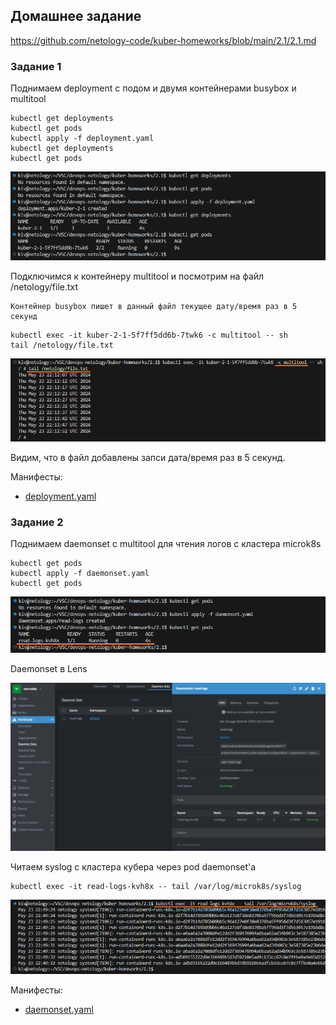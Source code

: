 ## Домашнее задание

https://github.com/netology-code/kuber-homeworks/blob/main/2.1/2.1.md

### Задание 1

Поднимаем deployment с подом и двумя контейнерами busybox и multitool

```
kubectl get deployments
kubectl get pods
kubectl apply -f deployment.yaml
kubectl get deployments
kubectl get pods
```

![image](png/deployment.png)

Подключимся к контейнеру multitool и посмотрим на файл /netology/file.txt

```
Контейнер busybox пишет в данный файл текущее дату/время раз в 5 секунд
```

```
kubectl exec -it kuber-2-1-5f7ff5dd6b-7twk6 -c multitool -- sh
tail /netology/file.txt
```

![image](png/multitool.png)

Видим, что в файл добавлены запси дата/время раз в 5 секунд.

Манифесты:
- [deployment.yaml](deployment.yaml)


### Задание 2

Поднимаем daemonset с multitool для чтения логов с кластера microk8s

```
kubectl get pods
kubectl apply -f daemonset.yaml
kubectl get pods
```

![image](png/daemonset.png)

Daemonset в Lens

![image](png/daemonset-lens.png)

Читаем syslog с кластера кубера через pod daemonset'a
```
kubectl exec -it read-logs-kvh8x -- tail /var/log/microk8s/syslog
```

![image](png/syslog.png)

Манифесты:
- [daemonset.yaml](daemonset.yaml)

